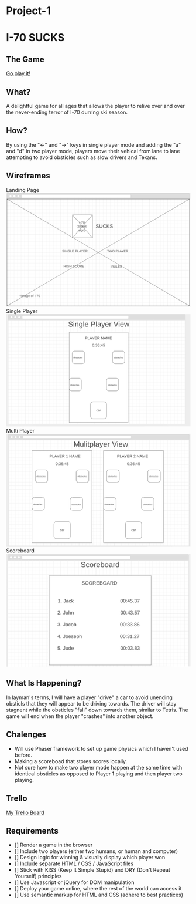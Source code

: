 # Project-1


# I-70 SUCKS
## The Game

[Go play it!](https://joshrhughes.github.io/Project-1/homepage.html)



## What?
A delightful game for all ages that allows the player to relive over and over the never-ending terror of I-70 durring ski season.  

## How? 
By using the "<-" and "->" keys in single player mode and adding the "a" and "d" in two player mode, players move their vehical from lane to lane attempting to avoid obsticles such as slow drivers and Texans. 

## Wireframes

Landing Page ![picture](Landing_page.png)  
Single Player ![picture](single_player.png)   
Multi Player ![picture](multiplayer.png)   
Scoreboard ![picture](scoreboard.png)   

## What Is Happening? 

In layman's terms, I will have a player "drive" a car to avoid unending obsticls that they will appear to be driving towards.  The driver will stay stagnent while the obsticles "fall" down towards them, similar to Tetris. The game will end when the player "crashes" into another object. 

## Chalenges

 - Will use Phaser framework to set up game physics which I haven't used before.
 - Making a scoreboad that stores scores locally.
 - Not sure how to make two player mode happen at the same time with identical obsticles as opposed to Player 1 playing and then player two playing.


## Trello

[My Trello Board](https://trello.com/b/Advm7G6D/project-1-user-stories)

## Requirements
- [] Render a game in the browser
- [] Include two players (either two humans, or human and computer)
- [] Design logic for winning & visually display which player won
- [] Include separate HTML / CSS / JavaScript files
- [] Stick with KISS (Keep It Simple Stupid) and DRY (Don't Repeat Yourself) principles
- [] Use Javascript or jQuery for DOM manipulation
- [] Deploy your game online, where the rest of the world can access it
- [] Use semantic markup for HTML and CSS (adhere to best practices)